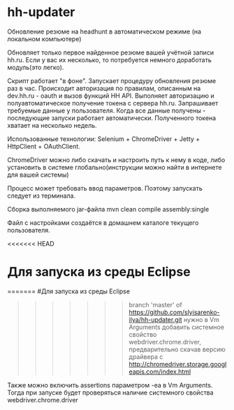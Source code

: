 # hh-updater
Обновление резюме на headhunt в автоматическом режиме (на локальном компьютере)

Обновляет только первое найденное резюме вашей учётной записи hh.ru. 
Если у вас их несколько, то потребуется немного доработать модуль(это легко).

Скрипт работает "в фоне". Запускает процедуру обновления резюме раз в час.
Происходит авторизация по правилам, описанным на dev.hh.ru - oauth и вызов функций HH API.
Выполняет авторизацию и полуавтоматическое получение токена с сервера hh.ru.
Запрашивает требуемые данные у пользователя. 
Когда все данные получены - последующие запуски работает автоматически. 
Полученного токена хватает на несколько недель.  

Использованные технологии: Selenium + ChromeDriver + Jetty + HttpClient + OAuthClient. 

ChromeDriver можно либо скачать и настроить путь к нему в коде,
либо установить в системе глобально(инструкции можно найти в интернете для вашей системы)

Процесс может требовать ввод параметров. Поэтому запускать следует из терминала.

Сборка выполняемого jar-файла
mvn clean compile assembly:single


Файл с настройками создаётся в домашнем каталоге текущего пользователя.


<<<<<<< HEAD
# Для запуска из среды Eclipse
=======
#Для запуска из среды Eclipse
>>>>>>> branch 'master' of https://github.com/slyisarenko-ilya/hh-updater.git
нужно в Vm Arguments добавить системное свойство webdriver.chrome.driver, 
предварительно скачав версию драйвера с http://chromedriver.storage.googleapis.com/index.html

Также можно включить assertions параметром -ea в Vm Arguments. 
Тогда при запуске будет проверяться наличие системного свойства webdriver.chrome.driver


